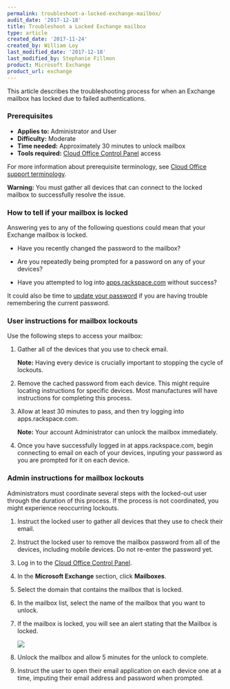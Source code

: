 ```yaml
---
permalink: troubleshoot-a-locked-exchange-mailbox/
audit_date: '2017-12-18'
title: Troubleshoot a Locked Exchange mailbox
type: article
created_date: '2017-11-24'
created_by: William Loy
last_modified_date: '2017-12-18'
last_modified_by: Stephanie Fillmon
product: Microsoft Exchange
product_url: exchange
---
```


This article describes the troubleshooting process for when an Exchange mailbox has locked due to failed authentications.


### Prerequisites

- **Applies to:** Administrator and User
- **Difficulty:** Moderate
- **Time needed:** Approximately 30 minutes to unlock mailbox
- **Tools required:** [Cloud Office Control Panel](https://cp.rackspace.com) access

For more information about prerequisite terminology, see [Cloud Office support terminology](/how-to/cloud-office-support-terminology).

**Warning:** You must gather all devices that can connect to the locked mailbox to successfully resolve the issue.

### How to tell if your mailbox is locked

Answering yes to any of the following questions could mean that your Exchange mailbox is locked.

- Have you recently changed the password to the mailbox?

- Are you repeatedly being prompted for a password on any of your devices?

- Have you attempted to log into [apps.rackspace.com](apps.rackspace.com) without success?

It could also be time to [update your password](/how-to/change-a-microsoft-exchange-mailbox-password) if you are having trouble remembering the current password.

### User instructions for mailbox lockouts

Use the following steps to access your mailbox:

1. Gather all of the devices that you use to check email.

   **Note:** Having every device is crucially important to stopping the cycle of lockouts.

2. Remove the cached password from each device. This might require locating instructions for specific devices. Most manufactures will have instructions for completing this process.

3. Allow at least 30 minutes to pass, and then try logging into apps.rackspace.com.

   **Note:** Your account Administrator can unlock the mailbox immediately.

4. Once you have successfully logged in at apps.rackspace.com, begin connecting to email on each of your devices, inputing your password as you are prompted for it on each device.

### Admin instructions for mailbox lockouts

Administrators must coordinate several steps with the locked-out user through the duration of this process. If the process is not coordinated, you might experience reoccurring lockouts.

1. Instruct the locked user to gather all devices that they use to check their email.
2. Instruct the locked user to remove the mailbox password from all of the devices, including mobile devices. Do not re-enter the password yet.
3. Log in to the [Cloud Office Control Panel](https://cp.rackspace.com).
4. In the **Microsoft Exchange** section, click **Mailboxes**.
5. Select the domain that contains the mailbox that is locked.
6. In the mailbox list, select the name of the mailbox that you want to unlock.
7. If the mailbox is locked, you will see an alert stating that the Mailbox is locked.

   <img src="{% asset_path exchange/troubleshoot-a-locked-exchange-mailbox/CP_unlock.png %}" />

8. Unlock the mailbox and allow 5 minutes for the unlock to complete.
9. Instruct the user to open their email application on each device one at a time, imputing their email address and password when prompted.
